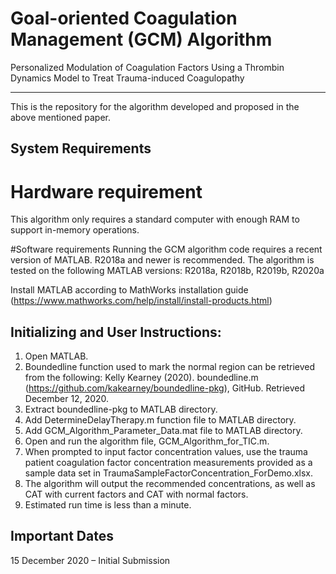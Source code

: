 Goal-oriented Coagulation Management (GCM) Algorithm
====================

Personalized Modulation of Coagulation Factors Using a Thrombin Dynamics Model to Treat Trauma-induced Coagulopathy

---------------------

This is the repository for the algorithm developed and proposed in the above mentioned paper. 

## System Requirements
# Hardware requirement 
This algorithm only requires a standard computer with enough RAM to support in-memory operations. 

#Software requirements
Running the GCM algorithm code requires a recent version of MATLAB. R2018a and newer is recommended.
The algorithm is tested on the following MATLAB versions: R2018a, R2018b, R2019b, R2020a

Install MATLAB according to MathWorks installation guide (https://www.mathworks.com/help/install/install-products.html)


## Initializing and User Instructions: 
1. Open MATLAB.
2. Boundedline function used to mark the normal region can be retrieved from the following: 
Kelly Kearney (2020). boundedline.m (https://github.com/kakearney/boundedline-pkg), GitHub. Retrieved December 12, 2020.
3. Extract boundedline-pkg to MATLAB directory. 
4. Add DetermineDelayTherapy.m function file to MATLAB directory. 
5. Add GCM_Algorithm_Parameter_Data.mat file to MATLAB directory. 
6. Open and run the algorithm file, GCM_Algorithm_for_TIC.m.
7. When prompted to input factor concentration values, use the trauma patient coagulation factor concentration measurements provided as a sample data set in TraumaSampleFactorConcentration_ForDemo.xlsx.
8. The algorithm will output the recommended concentrations, as well as CAT with current factors and CAT with normal factors. 
9. Estimated run time is less than a minute.

## Important Dates
15 December 2020 – Initial Submission <br /> 